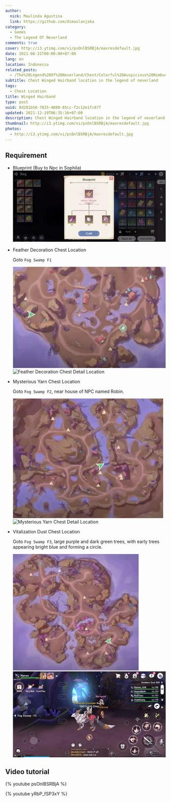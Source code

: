 ```yaml
---
author:
  nick: Maulinda Agustina
  link: https://github.com/dimaslanjaka
category:
  - Games
  - The Legend Of Neverland
comments: true
cover: http://i3.ytimg.com/vi/psOnlBSRBjA/maxresdefault.jpg
date: 2021-08-31T00:00:00+07:00
lang: en
location: Indonesia
related_posts:
  - /The%20Legend%20Of%20Neverland/Chest/Colorful%20Auspicious%20Nimbus%20Cloud.html
subtitle: Chest Winged Hairband location in the legend of neverland
tags:
  - Chest Location
title: Winged Hairband
type: post
uuid: 8d281b58-7835-4888-85cc-f2c12e1fc87f
updated: 2021-12-19T06:35:16+07:00
description: Chest Winged Hairband location in the legend of neverland
thumbnail: http://i3.ytimg.com/vi/psOnlBSRBjA/maxresdefault.jpg
photos:
  - http://i3.ytimg.com/vi/psOnlBSRBjA/maxresdefault.jpg
---
```


## Requirement

- Blueprint (Buy to Npc in Sophila)
  ![Blueprint](./Winged%20Hairband/blueprint.webp)

- Feather Decoration Chest Location

  Goto `Fog Swamp F1`

  ![Feather Decoration Chest Location](./Winged%20Hairband/fs1-map.webp)
  ![Feather Decoration Chest Detail Location](https://user-images.githubusercontent.com/12471057/132348027-6c32d2a3-9b9e-41e1-98b5-ba62507272c1.png)

- Mysterious Yarn Chest Location

  Goto `Fog Swamp F2`, near house of NPC named Robin.

  ![Mysterious Yarn Chest Location](./Winged%20Hairband/fs2-map.webp)
  ![Mysterious Yarn Chest Detail Location](https://user-images.githubusercontent.com/12471057/132348675-22ebc85c-7ea4-411c-88a3-b9f7515dd710.png)

- Vitalization Dust Chest Location

  Goto `Fog Swamp F3`, large purple and dark green trees, with early trees appearing bright blue and forming a circle.

  ![Vitalization Dust Location](./Winged%20Hairband/fs3-map.webp)
  ![Vitalization Dust Chest Detail Location](./Winged%20Hairband/fs3-detail.png)

## Video tutorial

{% youtube psOnlBSRBjA %}

{% youtube yRbP_fSP3xY %}
